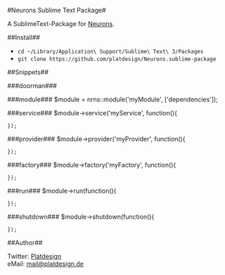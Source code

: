 #Neurons Sublime Text Package#

A SublimeText-Package for [Neurons](https://github.com/platdesign/Neurons).

##Install##

- `cd ~/Library/Application\ Support/Sublime\ Text\ 3/Packages`
- `git clone https://github.com/platdesign/Neurons.sublime-package`


##Snippets##

###doorman###
	<?PHP /* PREVENT EXECUTION */ defined("nrns") ? true : die(); ?>
	
###module###
	$module = nrns::module('myModule', ['dependencies']);

###service###
	$module->service('myService', function(){
		
	});

###provider###
	$module->provider('myProvider', function(){
		
	});
###factory###
	$module->factory('myFactory', function(){
		
	});
###run###
	$module->run(function(){
		
	});
###shutdown###
	$module->shutdown(function(){
		
	});
	
	
##Author##

Twitter: [Platdesign](https://twitter.com/platdesign)	
eMail: [mail@platdesign.de](mailto:mail@platdesign.de)